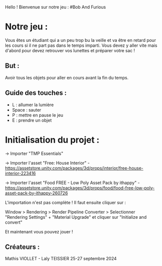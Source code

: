 Hello !
Bienvenue sur notre jeu :
#Bob And Furious

# Notre jeu : 
Vous êtes un étudiant qui a un peu trop bu la veille et va être en retard pour les cours si il ne part pas dans le temps imparti. Vous devez y aller vite mais d'abord pour devez retrouver vos lunettes et préparer votre sac !

## But :
Avoir tous les objets pour aller en cours avant la fin du temps.

## Guide des touches :
- L : allumer la lumière
- Space : sauter
- P : mettre en pause le jeu
- E : prendre un objet

# Initialisation du projet :
-> Importer "TMP Essentials"

-> Importer l'asset "Free: House Interior" - https://assetstore.unity.com/packages/3d/props/interior/free-house-interior-223416

-> Importer l'asset "Food FREE - Low Poly Asset Pack by ithappy" - https://assetstore.unity.com/packages/3d/props/food/food-free-low-poly-asset-pack-by-ithappy-260726

L'importation n'est pas complète ! Il faut ensuite cliquer sur :

Window > Rendering > Render Pipeline Converter > Selectionner "Rendering Settings" + "Material Upgrade" et cliquer sur "Initialize and convert"

Et maintenant vous pouvez jouer !

## Créateurs :
Mathis VIOLLET - Laly TEISSIER
25-27 septembre 2024
